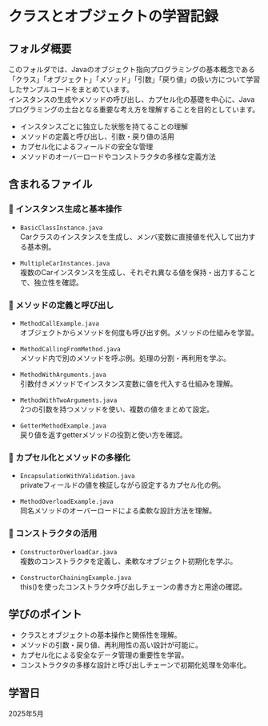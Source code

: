 # クラスとオブジェクトの学習記録

## フォルダ概要  

このフォルダでは、Javaのオブジェクト指向プログラミングの基本概念である「クラス」「オブジェクト」「メソッド」「引数」「戻り値」の扱い方について学習したサンプルコードをまとめています。  
インスタンスの生成やメソッドの呼び出し、カプセル化の基礎を中心に、Javaプログラミングの土台となる重要な考え方を理解することを目的としています。

- インスタンスごとに独立した状態を持てることの理解  
- メソッドの定義と呼び出し、引数・戻り値の活用  
- カプセル化によるフィールドの安全な管理  
- メソッドのオーバーロードやコンストラクタの多様な定義方法  

## 含まれるファイル

### 🔸 インスタンス生成と基本操作

- `BasicClassInstance.java`  
  Carクラスのインスタンスを生成し、メンバ変数に直接値を代入して出力する基本例。

- `MultipleCarInstances.java`  
  複数のCarインスタンスを生成し、それぞれ異なる値を保持・出力することで、独立性を確認。

### 🔸 メソッドの定義と呼び出し

- `MethodCallExample.java`  
  オブジェクトからメソッドを何度も呼び出す例。メソッドの仕組みを学習。

- `MethodCallingFromMethod.java`  
  メソッド内で別のメソッドを呼ぶ例。処理の分割・再利用を学ぶ。

- `MethodWithArguments.java`  
  引数付きメソッドでインスタンス変数に値を代入する仕組みを理解。

- `MethodWithTwoArguments.java`  
  2つの引数を持つメソッドを使い、複数の値をまとめて設定。

- `GetterMethodExample.java`  
  戻り値を返すgetterメソッドの役割と使い方を確認。

### 🔸 カプセル化とメソッドの多様化

- `EncapsulationWithValidation.java`  
  privateフィールドの値を検証しながら設定するカプセル化の例。

- `MethodOverloadExample.java`  
  同名メソッドのオーバーロードによる柔軟な設計方法を理解。

### 🔸 コンストラクタの活用

- `ConstructorOverloadCar.java`  
  複数のコンストラクタを定義し、柔軟なオブジェクト初期化を学ぶ。

- `ConstructorChainingExample.java`  
  this()を使ったコンストラクタ呼び出しチェーンの書き方と用途の確認。

## 学びのポイント

- クラスとオブジェクトの基本操作と関係性を理解。  
- メソッドの引数・戻り値、再利用性の高い設計が可能に。  
- カプセル化による安全なデータ管理の重要性を学習。  
- コンストラクタの多様な設計と呼び出しチェーンで初期化処理を効率化。

## 学習日

2025年5月
